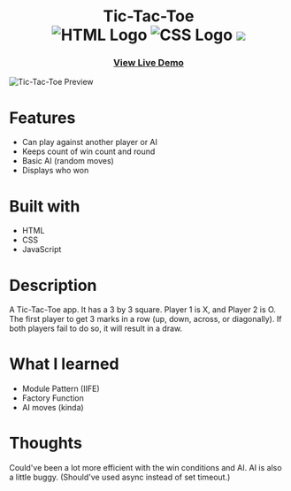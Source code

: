 <div align='center'>
    <h1>Tic-Tac-Toe
    <br>
        <img src="https://img.shields.io/static/v1?label=&message=HTML&color=E34F26&style=for-the-badge&logo=HTML5&logoColor=white&logoWidth=&labelColor=&link=" alt="HTML Logo">
        <img src="https://img.shields.io/static/v1?label=&message=CSS&color=1572B6&style=for-the-badge&logo=CSS3&logoColor=white&logoWidth=&labelColor=&link=" alt="CSS Logo">
        <img src="https://img.shields.io/static/v1?label=&message=Javascript&color=F7DF1E&style=for-the-badge&logo=Javascript&logoColor=black&logoWidth=&labelColor=&link=">
        <br>
    </h1>
    <h3><b><a href="https://ccolds.github.io/tic-tac-toe/">View Live Demo</a></b></h3>
    
</div>

![Tic-Tac-Toe Preview](https://media.discordapp.net/attachments/249554120514600960/1053429127639728148/image.png?width=881&height=495)

# Features
- Can play against another player or AI 
- Keeps count of win count and round
- Basic AI (random moves)
- Displays who won


# Built with
- HTML 
- CSS
- JavaScript

# Description
A Tic-Tac-Toe app. It has a 3 by 3 square. Player 1 is X, and Player 2 is O. The first player to get 3 marks in a row (up, down, across, or diagonally). If both players fail to do so, it will result in a draw.

# What I learned
- Module Pattern (IIFE)
- Factory Function
- AI moves (kinda)

# Thoughts
Could've been a lot more efficient with the win conditions and AI. AI is also a little buggy. (Should've used async instead of set timeout.)
